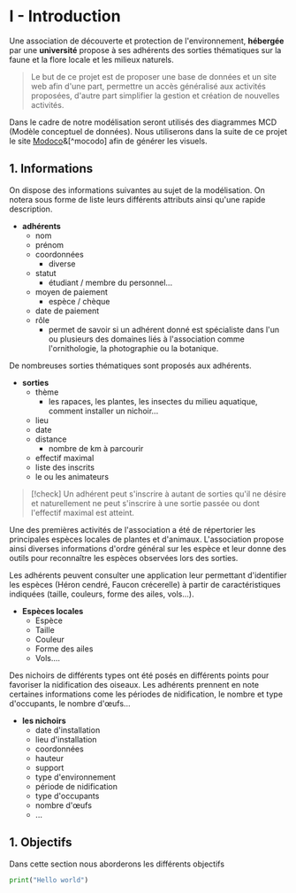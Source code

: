 
# I - Introduction

Une association de découverte et protection de l'environnement, **hébergée** par une **université** propose à ses adhérents des sorties thématiques sur la faune et la flore locale et les milieux naturels. 

> Le but de ce projet est de proposer une base de données et un site web afin d'une part, permettre un accès généralisé aux activités proposées, d'autre part simplifier la gestion et création de nouvelles activités.

Dans le cadre de notre modélisation seront utilisés des diagrammes MCD (Modèle conceptuel de données). Nous utiliserons dans la suite de ce projet le site [Modoco](https://mocodo.net/ )&[^mocodo] afin de générer les visuels.

## 1. Informations

On dispose des informations suivantes au sujet de la modélisation. On notera sous forme de liste leurs différents attributs ainsi qu'une rapide description.
- **adhérents**
	- nom
	- prénom
	- coordonnées
		- diverse
	- statut
		- étudiant / membre du personnel...
	- moyen de paiement
		- espèce / chèque
	- date de paiement
	- rôle
		- permet de savoir si un adhérent donné est spécialiste dans l'un ou plusieurs des domaines liés à l'association comme l'ornithologie, la photographie ou la botanique.


De nombreuses sorties thématiques sont proposés aux adhérents.

- **sorties**
	- thème
		- les rapaces, les plantes, les insectes du milieu aquatique, comment installer un nichoir...
	- lieu
	- date
	- distance
		- nombre de km à parcourir
	- effectif maximal
	- liste des inscrits
	- le ou les animateurs

> [!check]
> Un adhérent peut s'inscrire à autant de sorties qu'il ne désire et naturellement ne peut s'inscrire à une sortie passée ou dont l'effectif maximal est atteint.

Une des premières activités de l'association a été de répertorier les principales espèces locales de plantes et d'animaux. L'association propose ainsi diverses informations d'ordre général sur les espèce et leur donne des outils pour reconnaître les espèces observées lors des sorties. 

Les adhérents peuvent consulter une application leur permettant d'identifier les espèces (Héron cendré, Faucon crécerelle) à partir de caractéristiques indiquées (taille, couleurs, forme des ailes, vols...).

- **Espèces locales**
	- Espèce
	- Taille
	- Couleur
	- Forme des ailes
	- Vols....

Des nichoirs de différents types ont été posés en différents points pour favoriser la nidification des oiseaux. 
Les adhérents prennent en note certaines informations come les périodes de nidification, le nombre et type d'occupants, le nombre d'œufs...

- **les nichoirs**
	- date d'installation
	- lieu d'installation
	- coordonnées
	- hauteur
	- support
	- type d'environnement
	- période de nidification
	- type d'occupants
	- nombre d'œufs
	- ...

[^1]:https://mocodo.net/ 

## 1. Objectifs

Dans cette section nous aborderons les différents objectifs 


```python
print("Hello world")
```